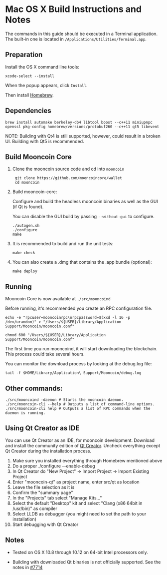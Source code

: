 Mac OS X Build Instructions and Notes
====================================
The commands in this guide should be executed in a Terminal application.
The built-in one is located in `/Applications/Utilities/Terminal.app`.

Preparation
-----------
Install the OS X command line tools:

`xcode-select --install`

When the popup appears, click `Install`.

Then install [Homebrew](http://brew.sh).

Dependencies
----------------------

    brew install automake berkeley-db4 libtool boost --c++11 miniupnpc openssl pkg-config homebrew/versions/protobuf260 --c++11 qt5 libevent

NOTE: Building with Qt4 is still supported, however, could result in a broken UI. Building with Qt5 is recommended.

Build Mooncoin Core
------------------------

1. Clone the mooncoin source code and cd into `mooncoin`

        git clone https://github.com/mooncoincore/wallet
        cd mooncoin

2.  Build mooncoin-core:

    Configure and build the headless mooncoin binaries as well as the GUI (if Qt is found).

    You can disable the GUI build by passing `--without-gui` to configure.

        ./autogen.sh
        ./configure
        make

3.  It is recommended to build and run the unit tests:

        make check

4.  You can also create a .dmg that contains the .app bundle (optional):

        make deploy

Running
-------

Mooncoin Core is now available at `./src/mooncoind`

Before running, it's recommended you create an RPC configuration file.

    echo -e "rpcuser=mooncoinrpc\nrpcpassword=$(xxd -l 16 -p /dev/urandom)" > "/Users/${USER}/Library/Application Support/Mooncoin/mooncoin.conf"

    chmod 600 "/Users/${USER}/Library/Application Support/Mooncoin/mooncoin.conf"

The first time you run mooncoind, it will start downloading the blockchain. This process could take several hours.

You can monitor the download process by looking at the debug.log file:

    tail -f $HOME/Library/Application\ Support/Mooncoin/debug.log

Other commands:
-------

    ./src/mooncoind -daemon # Starts the mooncoin daemon.
    ./src/mooncoin-cli --help # Outputs a list of command-line options.
    ./src/mooncoin-cli help # Outputs a list of RPC commands when the daemon is running.

Using Qt Creator as IDE
------------------------
You can use Qt Creator as an IDE, for mooncoin development.
Download and install the community edition of [Qt Creator](https://www.qt.io/download/).
Uncheck everything except Qt Creator during the installation process.

1. Make sure you installed everything through Homebrew mentioned above
2. Do a proper ./configure --enable-debug
3. In Qt Creator do "New Project" -> Import Project -> Import Existing Project
4. Enter "mooncoin-qt" as project name, enter src/qt as location
5. Leave the file selection as it is
6. Confirm the "summary page"
7. In the "Projects" tab select "Manage Kits..."
8. Select the default "Desktop" kit and select "Clang (x86 64bit in /usr/bin)" as compiler
9. Select LLDB as debugger (you might need to set the path to your installation)
10. Start debugging with Qt Creator

Notes
-----

* Tested on OS X 10.8 through 10.12 on 64-bit Intel processors only.

* Building with downloaded Qt binaries is not officially supported. See the notes in [#7714](https://github.com/bitcoin/bitcoin/issues/7714)
